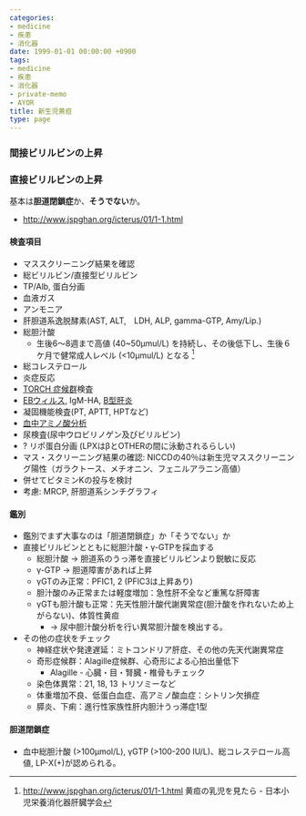 ```yaml
---
categories:
- medicine
- 疾患
- 消化器
date: 1999-01-01 00:00:00 +0900
tags:
- medicine
- 疾患
- 消化器
- private-memo
- AYOR
title: 新生児黄疸
type: page
---
```


### 間接ビリルビンの上昇

### 直接ビリルビンの上昇

基本は**胆道閉鎖症**か、**そうでない**か。

- <http://www.jspghan.org/icterus/01/1-1.html>

#### 検査項目

- マススクリーニング結果を確認
- 総ビリルビン/直接型ビリルビン
- TP/Alb, 蛋白分画
- 血液ガス
- アンモニア
- 肝胆道系逸脱酵素(AST, ALT,　LDH, ALP, gamma-GTP, Amy/Lip.)
- 総胆汁酸
  - 生後6～8週まで高値 (40\~50μmul/L)
        を持続し、その後低下し、生後６ケ月で健常成人レベル (\<10μmul/L)
        となる [^1]
- 総コレステロール
- 炎症反応
- [TORCH 症候群](/疾患/感染症/torch症候群)検査
- [EBウィルス](/検査/感染症/ebv), IgM-HA, [B型肝炎](/検査/感染症/hbv)
- 凝固機能検査(PT, APTT, HPTなど)
- [血中アミノ酸分析](/検査/アミノ酸/血中_新生児)
- 尿検査(尿中ウロビリノゲン及びビリルビン)
- ? リポ蛋白分画 (LPXはβとOTHERの間に泳動されるらしい)
- マス・スクリーニング結果の確認:
    NICCDの40％は新生児マススクリーニング陽性（ガラクトース、メチオニン、フェニルアラニン高値）
- 併せてビタミンKの投与を検討
- 考慮: MRCP, 肝胆道系シンチグラフィ

#### 鑑別

- 鑑別でまず大事なのは「胆道閉鎖症」か「そうでない」か
- 直接ビリルビンとともに総胆汁酸・γ-GTPを採血する
  - 総胆汁酸 → 胆道系のうっ滞を直接ビリルビンより鋭敏に反応
  - γ-GTP → 胆道障害があれば上昇
  - γGTのみ正常：PFIC1, 2 (PFIC3は上昇あり)
  - 胆汁酸のみ正常または軽度増加：急性肝不全など重篤な肝障害
  - γGTも胆汁酸も正常：先天性胆汁酸代謝異常症(胆汁酸を作れないため上がらない)、体質性黄疸
    - -\> 尿中胆汁酸分析を行い異常胆汁酸を検出する。
- その他の症状をチェック
  - 神経症状や発達遅延：ミトコンドリア肝症、その他の先天代謝異常症
  - 奇形症候群：Alagille症候群、心奇形による心拍出量低下
    - Alagille - 心臓・目・腎臓・椎骨もチェック
  - 染色体異常：21, 18, 13 トリソミーなど
  - 体重増加不良、低蛋白血症、高アミノ酸血症：シトリン欠損症
  - 膵炎、下痢：進行性家族性肝内胆汁うっ滞症1型

#### 胆道閉鎖症

- 血中総胆汁酸 (\>100μmol/L), γGTP (\>100-200
    IU/L)、総コレステロール高値, LP-X(+)が認められる。

[^1]: <http://www.jspghan.org/icterus/01/1-1.html> 黄疸の乳児を見たら -
    日本小児栄養消化器肝臓学会
